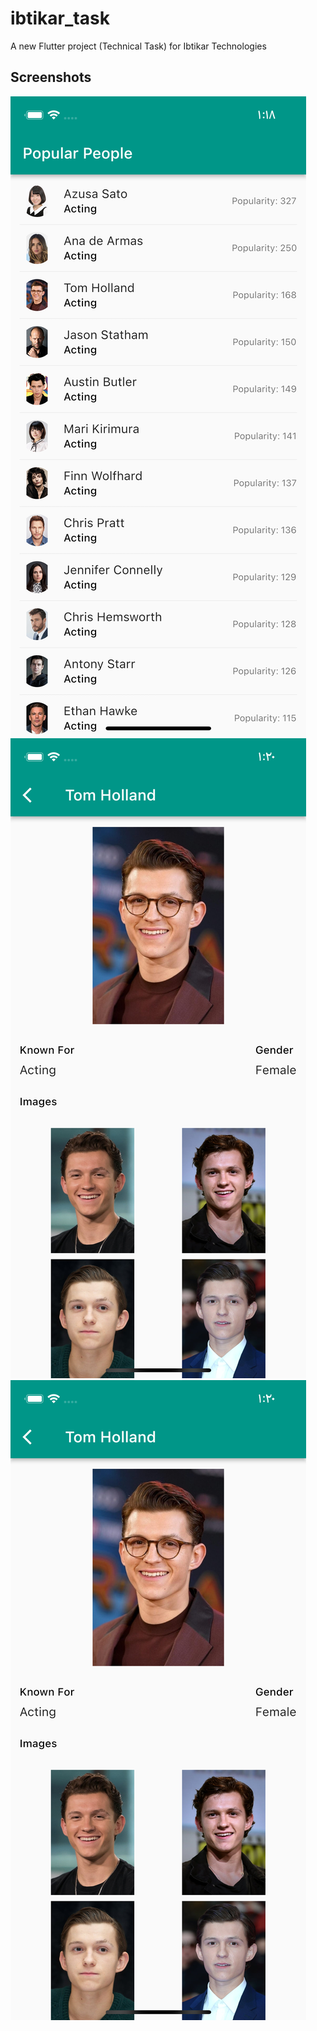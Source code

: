 # ibtikar_task

A new Flutter project (Technical Task) for Ibtikar Technologies

## Screenshots

![img.png](img.png)
![img_1.png](img_1.png)
![img_2.png](img_2.png)